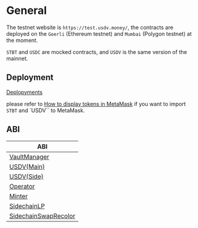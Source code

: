 # General

The testnet website is `https://test.usdv.money/`, the contracts are deployed on the `Goerli` (Ethereum testnet) and `Mumbai` (Polygon testnet) at the moment.

`STBT` and `USDC` are mocked contracts, and `USDV` is the same version of the mainnet.

## Deployment

[Deplopyments](../deployments)

please refer to [How to display tokens in MetaMask](https://support.metamask.io/hc/en-us/articles/360015489031-How-to-display-tokens-in-MetaMask#h_01FWH492CHY60HWPC28RW0872H) if you want to import `STBT` and `USDV`` to MetaMask.

## ABI

| ABI                                                                      |
| ------------------------------------------------------------------------ |
| [VaultManager](../.gitbook/assets/abis/VaultManager.abi)                 |
| [USDV(Main)](../.gitbook/assets/abis/USDVMain.abi)                       |
| [USDV(Side)](../.gitbook/assets/abis/USDVSide.abi)                       |
| [Operator](../.gitbook/assets/abis/Operator.abi)                         |
| [Minter](../.gitbook/assets/abis/Minter.abi)                             |
| [SidechainLP](../.gitbook/assets/abis/SidechainLP.abi)                   |
| [SidechainSwapRecolor](../.gitbook/assets/abis/SidechainSwapRecolor.abi) |
